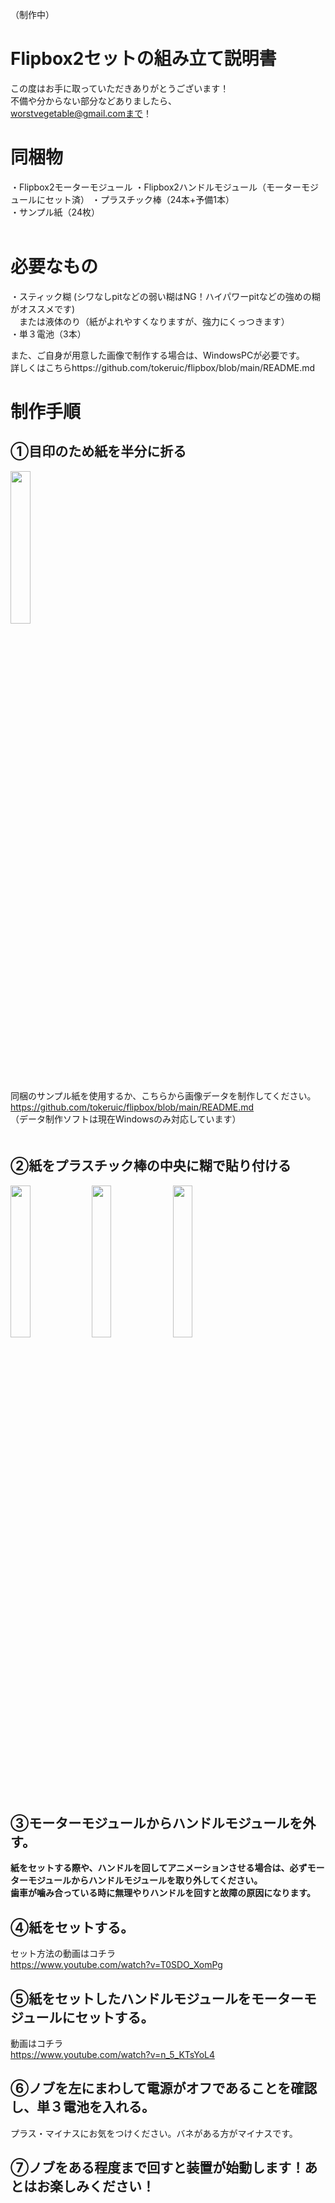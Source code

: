 （制作中）

# Flipbox2セットの組み立て説明書

この度はお手に取っていただきありがとうございます！  
不備や分からない部分などありましたら、  
worstvegetable@gmail.comまで！  


# 同梱物  
・Flipbox2モーターモジュール
・Flipbox2ハンドルモジュール（モーターモジュールにセット済）
・プラスチック棒（24本+予備1本）  
・サンプル紙（24枚）  
 
# 必要なもの
・スティック糊  (シワなしpitなどの弱い糊はNG！ハイパワーpitなどの強めの糊がオススメです)  
　または液体のり（紙がよれやすくなりますが、強力にくっつきます）  
・単３電池（3本）  
  
また、ご自身が用意した画像で制作する場合は、WindowsPCが必要です。  
詳しくはこちらhttps://github.com/tokeruic/flipbox/blob/main/README.md
# 制作手順
## ①目印のため紙を半分に折る
<img src="https://github.com/tokeruic/flipbox/assets/69045494/6729ad83-189a-4172-9e4c-1a02d7889d3c" width="25%">  
  
同梱のサンプル紙を使用するか、こちらから画像データを制作してください。  
https://github.com/tokeruic/flipbox/blob/main/README.md  
（データ制作ソフトは現在Windowsのみ対応しています）  
　　
## ②紙をプラスチック棒の中央に糊で貼り付ける

<img src="https://github.com/tokeruic/flipbox/assets/69045494/ffd60fe7-9c86-41c5-93db-369a9e6b53e6" width="25%">

<img src="https://github.com/tokeruic/flipbox/assets/69045494/c366392b-51b8-4ca2-aea1-01763fe28c7e" width="25%">

<img src="https://github.com/tokeruic/flipbox/assets/69045494/a6512fb5-0b72-41e6-bea2-651e3423e4b9" width="25%">

## ③モーターモジュールからハンドルモジュールを外す。
**紙をセットする際や、ハンドルを回してアニメーションさせる場合は、必ずモーターモジュールからハンドルモジュールを取り外してください。**  
**歯車が噛み合っている時に無理やりハンドルを回すと故障の原因になります。**  

## ④紙をセットする。
  
セット方法の動画はコチラ  
https://www.youtube.com/watch?v=T0SDO_XomPg
   
## ⑤紙をセットしたハンドルモジュールをモーターモジュールにセットする。
動画はコチラ  
https://www.youtube.com/watch?v=n_5_KTsYoL4
    
## ⑥ノブを左にまわして電源がオフであることを確認し、単３電池を入れる。
プラス・マイナスにお気をつけください。バネがある方がマイナスです。  
## ⑦ノブをある程度まで回すと装置が始動します！あとはお楽しみください！

